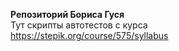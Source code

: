 **Репозиторий Бориса Гуся** \
Тут скрипты автотестов с курса \
https://stepik.org/course/575/syllabus